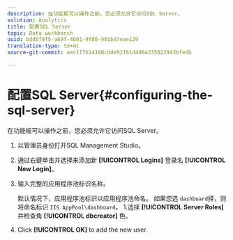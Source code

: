 ```yaml
---
description: 在功能板可以操作之前，您必须允许它访问SQL Server。
solution: Analytics
title: 配置SQL Server
topic: Data workbench
uuid: bdd5f9f5-a69f-4001-9f80-901bd7eae129
translation-type: tm+mt
source-git-commit: aec1f7b14198cdde91f61d490a235022943bfedb

---
```



# 配置SQL Server{#configuring-the-sql-server}

在功能板可以操作之前，您必须允许它访问SQL Server。

1. 以管理员身份打开SQL Management Studio。
1. 通过右键单击并选择来添加新 **[!UICONTROL Logins]** 登录名 **[!UICONTROL New Login]**。
1. 输入完整的应用程序池标识名称。

   默认情况下，应用程序池标识以应用程序池命名。 如果您选 `dashboard`择，则将命名标识 `IIS AppPool\dashboard`。 1.选择 **[!UICONTROL Server Roles]** 并检查角 **[!UICONTROL dbcreator]** 色。
1. Click **[!UICONTROL OK]** to add the new user.
